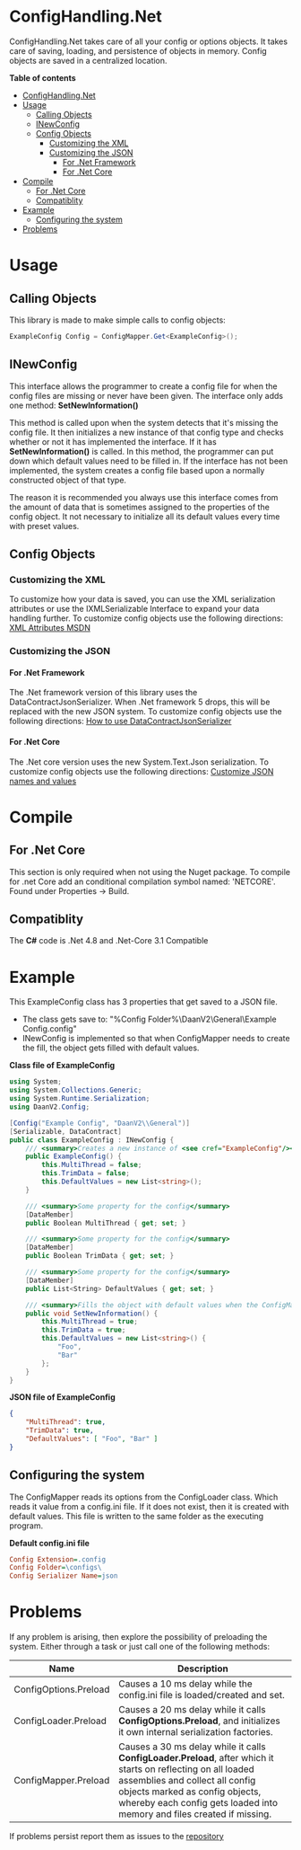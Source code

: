 # ConfigHandling.Net

ConfigHandling.Net takes care of all your config or options objects.
It takes care of saving, loading, and persistence of objects in memory.
Config objects are saved in a centralized location.

**Table of contents**
- [ConfigHandling.Net](#confighandlingnet)
- [Usage](#usage)
  - [Calling Objects](#calling-objects)
  - [INewConfig](#inewconfig)
  - [Config Objects](#config-objects)
    - [Customizing the XML](#customizing-the-xml)
    - [Customizing the JSON](#customizing-the-json)
      - [For .Net Framework](#for-net-framework)
      - [For .Net Core](#for-net-core)
- [Compile](#compile)
  - [For .Net Core](#for-net-core-1)
  - [Compatiblity](#compatiblity)
- [Example](#example)
  - [Configuring the system](#configuring-the-system)
- [Problems](#problems)

# Usage

## Calling Objects

This library is made to make simple calls to config objects:

```cs
ExampleConfig Config = ConfigMapper.Get<ExampleConfig>();
```

## INewConfig

This interface allows the programmer to create a config file for when the config files are missing or never have been given. The interface only adds one method: **SetNewInformation()**

This method is called upon when the system detects that it's missing the config file. It then initializes a new instance of that config type and checks whether or not it has implemented the interface. If it has **SetNewInformation()** is called. In this method, the programmer can put down which default values need to be filled in. If the interface has not been implemented, the system creates a config file based upon a normally constructed object of that type.

The reason it is recommended you always use this interface comes from the amount of data that is sometimes assigned to the properties of the config object.
It not necessary to initialize all its default values every time with preset values.

## Config Objects

### Customizing the XML
To customize how your data is saved, you can use the XML serialization attributes or use the IXMLSerializable Interface to expand your data handling further.
To customize config objects use the following directions: [XML Attributes MSDN](https://docs.microsoft.com/en-us/dotnet/standard/serialization/controlling-xml-serialization-using-attributes)

### Customizing the JSON

#### For .Net Framework
The .Net framework version of this library uses the DataContractJsonSerializer. When .Net framework 5 drops, this will be replaced with the new JSON system.
To customize config objects use the following directions: [How to use DataContractJsonSerializer](https://docs.microsoft.com/en-us/dotnet/framework/wcf/feature-details/how-to-serialize-and-deserialize-json-data)

#### For .Net Core
The .Net core version uses the new System.Text.Json serialization. To customize config objects use the following directions: [Customize JSON names and values](https://docs.microsoft.com/en-us/dotnet/standard/serialization/system-text-json-how-to?view=netcore-3.1#customize-json-names-and-values)

# Compile

## For .Net Core

This section is only required when not using the Nuget package. To compile for .net Core add an conditional compilation symbol named: 'NETCORE'.  
Found under Properties -> Build.

## Compatiblity

The **C#** code is .Net 4.8 and .Net-Core 3.1 Compatible

# Example

This ExampleConfig class has 3 properties that get saved to a JSON file.
* The class gets save to: "%Config Folder%\DaanV2\General\Example Config.config"
* INewConfig is implemented so that when ConfigMapper needs to create the fill, the object gets filled with default values.

**Class file of ExampleConfig**
```cs
using System;
using System.Collections.Generic;
using System.Runtime.Serialization;
using DaanV2.Config;

[Config("Example Config", "DaanV2\\General")]
[Serializable, DataContract]
public class ExampleConfig : INewConfig {
    /// <summary>Creates a new instance of <see cref="ExampleConfig"/></summary>
    public ExampleConfig() {
        this.MultiThread = false;
        this.TrimData = false;
        this.DefaultValues = new List<string>();
    }

    /// <summary>Some property for the config</summary>
    [DataMember]
    public Boolean MultiThread { get; set; }

    /// <summary>Some property for the config</summary>
    [DataMember]
    public Boolean TrimData { get; set; }

    /// <summary>Some property for the config</summary>
    [DataMember]
    public List<String> DefaultValues { get; set; }

    /// <summary>Fills the object with default values when the ConfigMapper cannot find the file containing the data</summary>
    public void SetNewInformation() {
        this.MultiThread = true;
        this.TrimData = true;
        this.DefaultValues = new List<string>() {
            "Foo",
            "Bar"
        };
    }
}
```

**JSON file of ExampleConfig**
```JSON
{
    "MultiThread": true,
    "TrimData": true,
    "DefaultValues": [ "Foo", "Bar" ]
}
```

## Configuring the system
The ConfigMapper reads its options from the ConfigLoader class. Which reads it value from a config.ini file.
If it does not exist, then it is created with default values. This file is written to the same folder as the executing program.

**Default config.ini file**
```ini
Config Extension=.config
Config Folder=\configs\
Config Serializer Name=json
```

# Problems

If any problem is arising, then explore the possibility of preloading the system. Either through a task or just call one of the following methods:

|Name|Description|
|---|---|
|ConfigOptions.Preload|Causes a 10 ms delay while the config.ini file is loaded/created and set.|
|ConfigLoader.Preload|Causes a 20 ms delay while it calls **ConfigOptions.Preload**, and initializes it own internal serialization factories.|
|ConfigMapper.Preload|Causes a 30 ms delay while it calls **ConfigLoader.Preload**, after which it starts on reflecting on all loaded assemblies and collect all config objects marked as config objects, whereby each config gets loaded into memory and files created if missing.|

If problems persist report them as issues to the [repository](https://github.com/DaanV2/Config-Handling.Net)

